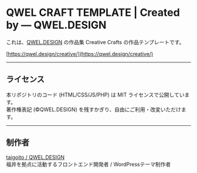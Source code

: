 # QWEL CRAFT TEMPLATE | Created by ― QWEL.DESIGN

これは、[QWEL.DESIGN](https://qwel.design/) の作品集 Creative Crafts の作品テンプレートです。

[https://qwel.design/creative/](https://qwel.design/creative/)

---

## ライセンス

本リポジトリのコード (HTML/CSS/JS/PHP) は MIT ライセンスで公開しています。  
著作権表記 (&copy;QWEL.DESIGN) を残すかぎり、自由にご利用・改変いただけます。

---

## 制作者

[taigoito / QWEL.DESIGN](https://qwel.design)  
福井を拠点に活動するフロントエンド開発者 / WordPressテーマ制作者
